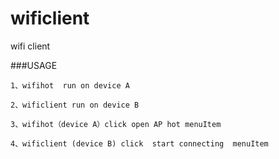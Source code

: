 # wificlient
wifi client

###USAGE

```
1、wifihot  run on device A

2、wificlient run on device B

3、wifihot（device A）click open AP hot menuItem

4、wificlient (device B) click  start connecting  menuItem

```
